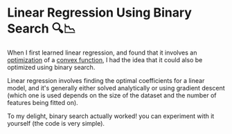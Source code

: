 # Linear Regression Using Binary Search 🔍📉

When I first learned linear regression, and found that it involves an [optimization](https://en.wikipedia.org/wiki/Mathematical_optimization) of a [convex function](https://en.wikipedia.org/wiki/Convex_function), I had the idea that it could also be optimized using binary search.

Linear regression involves finding the optimal coefficients for a linear model, and it's generally either solved analytically or using gradient descent (which one is used depends on the size of the dataset and the number of features being fitted on).

To my delight, binary search actually worked! you can experiment with it yourself (the code is very simple).